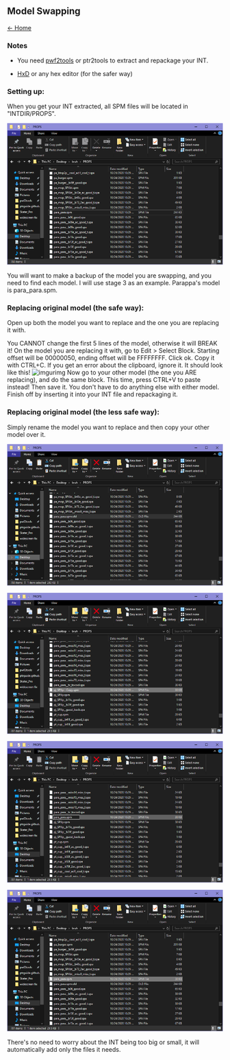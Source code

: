 ## Model Swapping

[← Home](https://ptrguide.github.io)

### Notes

- You need [pwf2tools](https://ptrguide.github.io/pwf2tools-v12-beta2.zip) or ptr2tools to extract and repackage your INT.

- [HxD](https://mh-nexus.de/en/hxd/) or any hex editor (for the safer way)

### Setting up:

When you get your INT extracted, all SPM files will be located in "INTDIR/PROPS".

![img](./props.png)

You will want to make a backup of the model you are swapping, and you need to find each model. I will use stage 3 as an example. Parappa's model is para_para.spm.

### Replacing original model (the safe way):

Open up both the model you want to replace and the one you are replacing it with.

You CANNOT change the first 5 lines of the model, otherwise it will BREAK it! On the model you are replacing it with, go to Edit > Select Block. Starting offset will be 00000050, ending offset will be FFFFFFFF. Click ok. Copy it with CTRL+C. If you get an error about the clipboard, ignore it. It should look like this!
![imgurimg](https://i.imgur.com/tgc1DKJ.png)
Now go to your other model (the one you ARE replacing), and do the same block. This time, press CTRL+V to paste instead! Then save it. You don't have to do anything else with either model.
Finish off by inserting it into your INT file and repackaging it.

### Replacing original model (the less safe way):

Simply rename the model you want to replace and then copy your other model over it.

![img1](./explorerrename.png)

![img2](./explorercopy.png)

![img3](./explorerren2.png)

![img4](./explorerfinished.png)

There's no need to worry about the INT being too big or small, it will automatically add only the files it needs.